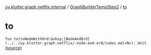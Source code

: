 [uy.klutter.graph.netflix.internal](../index.md) / [GraphBuilderTempStep2](index.md) / [to](.)


# to
`fun to(toNodeWithOrd:&nbsp;[NodeAndOrd](../../uy.klutter.graph.netflix/-node-and-ord/index.md)<N>): Unit` [(source)](https://github.com/kohesive/klutter/blob/master/netflix-graph-jdk6/src/main/kotlin/uy/klutter/graph/netflix/internal/Building.kt#L94)


